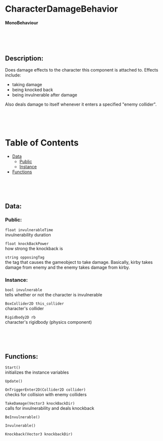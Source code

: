 # CharacterDamageBehavior

#### MonoBehaviour

<p>&nbsp;</p>
<p>&nbsp;</p>

## Description:
Does damage effects to the character this component is attached to. Effects include:
- taking damage
- being knocked back
- being invulnerable after damage

Also deals damage to itself whenever it enters a specified "enemy collider". 

<p>&nbsp;</p>
<p>&nbsp;</p>

# Table of Contents
- [Data](#data)
    - [Public](#public)
    - [Instance](#instance)
- [Functions](#functions)

<p>&nbsp;</p>
<p>&nbsp;</p>

## Data:

### **Public:**

`float invulnerableTime`  
invulnerability duration

`float knockBackPower`  
how strong the knockback is  

`string opposingTag`  
the tag that causes the gameobject to take damage. Basically, kirby takes damage from enemy and the enemy takes damage from kirby.

### **Instance:**
`bool invulnerable`  
tells whether or not the character is invulnerable

`BoxCollider2D this_collider`  
character's collider

`Rigidbody2D rb`  
character's rigidbody (physics component)

<p>&nbsp;</p>
<p>&nbsp;</p>

## Functions:

`Start()`  
initializes the instance variables

`Update()`

`OnTriggerEnter2D(Collider2D collider)`  
checks for collision with enemy colliders

`TakeDamage(Vector3 knockBackDir)`  
calls for invulnerability and deals knockback

`BeInvulnerable()`

`Invulnerable()`

`Knockback(Vector3 knockbackDir)`